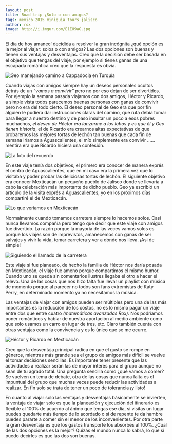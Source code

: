 ```yaml
---
layout: post
title: Road trip ¿Solo o con amigos?
tags: mexico 2015 miniguia tours jalisco
author: rox
image: http://i.imgur.com/E1EU9aG.jpg
---
```


El día de hoy  amanecí decidida a resolver la gran incógnita ¿qué opción es la mejor al viajar: solos o con amigos? Las dos opciones son buenas y tienen sus ventajas y desventajas. Creo que la decisión debe ser basada en el objetivo que tengas del viaje, por ejemplo si tienes ganas de una escapada romántica creo que la respuesta es obvia. 

![Geo manejando camino a Cappadocia en Turquía](http://i.imgur.com/wBuVZ2d.jpg)

Cuando viajas con amigos siempre hay un deseos personales ocultos detrás de un *”vamos a convivir”* pero no por eso dejan de ser divertidos.  Por ejemplo la semana pasada viajamos con dos amigos, Héctor y Ricardo, a simple vista todos parecemos buenas personas con ganas de convivir pero no era del todo cierto. El deseo personal de Geo era que por fin alguien le pudiera dar instrucciones claras del camino, que ruta debía tomar para llegar a nuestro destino y de paso insultar un poco a esos pobres muchachos, *el deseo de Héctor era lanzarme a los lobos y es que él y Geo tienen historia*, el de Ricardo era crearnos altas expectativas de que probaremos las mejores tortas de lechón tan buenas que cada fin de semana iríamos a Aguascalientes, el mío simplemente era convivir …… mentira era que Ricardo hiciera una confesión.

![La foto del recuerdo](http://i.imgur.com/ZbA8uVY.jpg)

En este viaje tenía dos objetivos, el primero era conocer de manera exprés el centro de Aguascalientes, que en mi caso era la primera vez que lo visitaba y poder probar las deliciosas tortas de lechón. El siguiente objetivo era conocer Mexticacán un pequeño pueblo de Jalisco donde se llevaría a cabo la celebración más importante de dicho pueblo. Geo ya escribió un artículo de la visita exprés a [Aguascalientes](/ciudad-de-aguascalientes/), yo en los próximos días compartiré el de Mexticacán.

![Lo que veríamos en Mexticacán](http://i.imgur.com/EWZtqDy.jpg)

Normalmente cuando tomamos carretera siempre lo hacemos solos. Casi nunca llevamos compañía pero tengo que decir que este viaje con amigos fue divertido. La razón porque la mayoría de las veces vamos solos es porque los viajes son de imprevistos, amanecemos con ganas de ser salvajes y vivir la vida, tomar carretera y ver a dónde nos lleva. ¡Asi de simple!  

![Siguiendo el llamado de la carretera](http://i.imgur.com/g0Ele42.jpg)

Este viaje si fue planeado, de hecho la familia de Héctor nos daría posada en Mexticacán, el viaje fue ameno porque compartimos el mismo humor. Cuando uno se queda sin comentarios ilustres llegaba el otro a hacer el relevo. Una de las cosas que nos hizo falta fue llevar un playlist con música de momento porque al parecer no todos son fans extremistas de Katy Perry, en determinado momento ya no necesitamos la música. 

Las ventajas  de viajar con amigos pueden ser múltiples pero una de las más importantes es la reducción de los costos, no es lo mismo pagar un viaje entre dos que entre cuatro *(matemáticas avanzadas Rox)*. Nos podríamos poner románticos y hablar de nuestra aportación al medio ambiente como que solo usamos un carro en lugar de tres, etc. Claro también cuenta con otras ventajas como la convivencia y es lo único que se me ocurre.

![Héctor y Ricardo en Mexticacán](http://i.imgur.com/ZM9Bw9a.jpg)
 
Creo que la desventaja principal radica en que el gusto se rompe en géneros, mientras más grande sea el grupo de amigos más dificil se vuelve el tomar decisiones sencillas. Es importante tener presente que las actividades a realizar serán las de mayor interés para el grupo aunque no sean de tu agrado total. Una pregunta sencilla como ¿qué vamos a comer? Se vuelven un tema de debate, otra de las cosas que nunca falta es el impuntual del grupo que muchas veces puede reducir las actividades a realizar. En fin solo se trata de tener un poco de tolerancia ¡y listo!

En cuanto al viajar solo las ventajas y desventajas básicamente se invierten, la ventaja de viajar solo es que la planeación y ejecución del itinerario es flexible al 100% de acuerdo al ánimo que tengas ese día, si visitas un lugar puedes quedarte más tiempo de lo acordado o si de repente te da hambre puedes pararte a comer sin el menor de los inconvenientes.
Por otra parte la gran desventaja es que los gastos transporte los absorbes al 100%. ¿Cual de las dos opciones es la mejor? Quizás el mundo nunca lo sabrá, lo que sí puedo decirles es que las dos son buenas.
